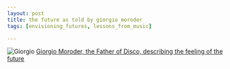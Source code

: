 ```yaml
---
layout: post
title: the future as told by giorgio moroder
tags: [envisioning_futures, lessons_from_music]

---
```

![Giorgio](../../../../images/giorgio.png)
[Giorgio Moroder, the Father of Disco, describing the feeling of the future](https://www.youtube.com/watch?v=gmpsBeaVrkE)
